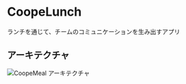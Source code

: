 # CoopeLunch

ランチを通じて、チームのコミュニケーションを生み出すアプリ

## アーキテクチャ

![CoopeMeal アーキテクチャ](https://user-images.githubusercontent.com/63759669/165153571-40f2d270-f0ff-46c8-a5b5-830a7d462f67.png)
